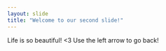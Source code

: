 ```yaml
---
layout: slide
title: "Welcome to our second slide!"
---
```

Life is so beautiful! <3 
Use the left arrow to go back!
